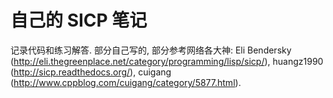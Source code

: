 # 自己的 SICP 笔记
记录代码和练习解答. 部分自己写的, 部分参考网络各大神: Eli Bendersky (http://eli.thegreenplace.net/category/programming/lisp/sicp/), huangz1990 (http://sicp.readthedocs.org/), cuigang (http://www.cppblog.com/cuigang/category/5877.html). 
